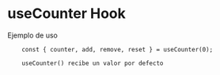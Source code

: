 # useCounter Hook

Ejemplo de uso
```
    const { counter, add, remove, reset } = useCounter(0);
```

```
    useCounter() recibe un valor por defecto
```